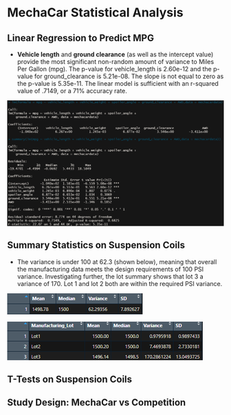 # MechaCar Statistical Analysis

## Linear Regression to Predict MPG

- **Vehicle length** and **ground clearance** (as well as the intercept value) provide the most significant non-random amount of variance to Miles Per Gallon (mpg). The p-value for vehicle_length is 2.60e-12 and the p-value for ground_clearance is 5.21e-08. The slope is not equal to zero as the p-value is 5.35e-11. The linear model is sufficient with an r-squared value of .7149, or a 71% accuracy rate. 

![Deliverable 1: Linear Regression of MPG](deliverable1.png "Deliverable 1")

## Summary Statistics on Suspension Coils

- The variance is under 100 at 62.3 (shown below), meaning that overall the manufacturing data meets the design requirements of 100 PSI variance. Investigating further, the lot summary shows that lot 3 a variance of 170. Lot 1 and lot 2 both are within the required PSI variance.

![Deliverable 2a](deliverable2a.png "Deliverable 2a: total summary")

![Deliverable 2b](deliverable2b.png "Deliverable 2b: lot summary")

## T-Tests on Suspension Coils


## Study Design: MechaCar vs Competition



